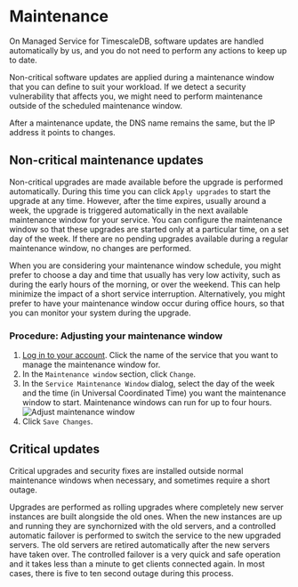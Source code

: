 # Maintenance
On Managed Service for TimescaleDB, software updates are handled automatically
by us, and you do not need to perform any actions to keep up to date.

Non-critical software updates are applied during a maintenance window that you can define to suit your workload.
If we detect a security vulnerability that affects you, we might need to perform maintenance outside of
the scheduled maintenance window.

<highlight type="important">
After a maintenance update, the DNS name remains the same, but the IP address
it points to changes.
</highlight>

## Non-critical maintenance updates
Non-critical upgrades are made available before the upgrade is performed
automatically. During this time you can click `Apply upgrades` to start the
upgrade at any time. However, after the time expires, usually around a week,
the upgrade is triggered automatically in the next available maintenance window
for your service. You can configure the maintenance window so that these
upgrades are started only at a particular time, on a set day of the week. If
there are no pending upgrades available during a regular maintenance window, no
changes are performed.

When you are considering your maintenance window schedule, you might prefer to
choose a day and time that usually has very low activity, such as during the
early hours of the morning, or over the weekend. This can help minimize the
impact of a short service interruption. Alternatively, you might prefer to have
your maintenance window occur during office hours, so that you can monitor your
system during the upgrade.

### Procedure: Adjusting your maintenance window
1.  [Log in to your account][mst-login]. Click the name of the service that
    you want to manage the maintenance window for.
1.  In the `Maintenance window` section, click `Change`.
1.  In the `Service Maintenance Window` dialog, select the day of the week and
    the time (in Universal Coordinated Time) you want the maintenance window to
    start. Maintenance windows can run for up to four hours.
    <img class="main-content__illustration" src="https://s3.amazonaws.com/assets.timescale.com/docs/images/mst-maintwindow.png" alt="Adjust maintenance window"/>
1.  Click `Save Changes`.

## Critical updates
Critical upgrades and security fixes are installed outside normal maintenance windows when
necessary, and sometimes require a short outage.

Upgrades are performed as rolling upgrades where completely new server instances
are built alongside the old ones. When the new instances are up and running they
are synchornized with the old servers, and a controlled automatic failover is
performed to switch the service to the new upgraded servers. The old servers are
retired automatically after the new servers have taken over. The controlled
failover is a very quick and safe operation and it takes less than a minute to
get clients connected again. In most cases, there is five to ten second outage
during this process.


[mst-login]: https://portal.timescale.cloud/login
